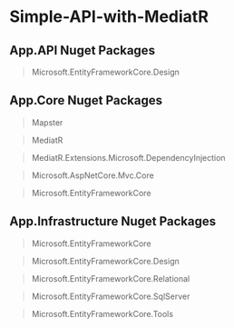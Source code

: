 # Simple-API-with-MediatR


## App.API Nuget Packages

> Microsoft.EntityFrameworkCore.Design

## App.Core Nuget Packages
> Mapster

> MediatR

> MediatR.Extensions.Microsoft.DependencyInjection

> Microsoft.AspNetCore.Mvc.Core

> Microsoft.EntityFrameworkCore


## App.Infrastructure Nuget Packages
> Microsoft.EntityFrameworkCore

> Microsoft.EntityFrameworkCore.Design

> Microsoft.EntityFrameworkCore.Relational

> Microsoft.EntityFrameworkCore.SqlServer

> Microsoft.EntityFrameworkCore.Tools
